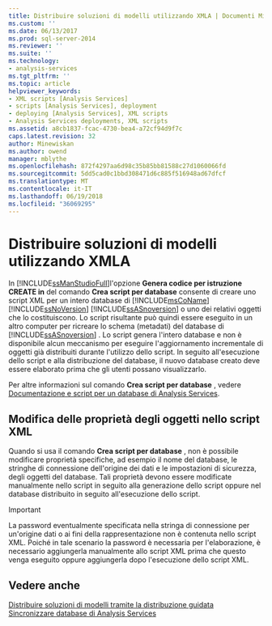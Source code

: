 ```yaml
---
title: Distribuire soluzioni di modelli utilizzando XMLA | Documenti Microsoft
ms.custom: ''
ms.date: 06/13/2017
ms.prod: sql-server-2014
ms.reviewer: ''
ms.suite: ''
ms.technology:
- analysis-services
ms.tgt_pltfrm: ''
ms.topic: article
helpviewer_keywords:
- XML scripts [Analysis Services]
- scripts [Analysis Services], deployment
- deploying [Analysis Services], XML scripts
- Analysis Services deployments, XML scripts
ms.assetid: a8cb1837-fcac-4730-bea4-a72cf94d9f7c
caps.latest.revision: 32
author: Minewiskan
ms.author: owend
manager: mblythe
ms.openlocfilehash: 872f4297aa6d98c35b85bb81588c27d1060066fd
ms.sourcegitcommit: 5dd5cad0c1bbd308471d6c885f516948ad67dfcf
ms.translationtype: MT
ms.contentlocale: it-IT
ms.lasthandoff: 06/19/2018
ms.locfileid: "36069295"
---
```

# <a name="deploy-model-solutions-using-xmla"></a>Distribuire soluzioni di modelli utilizzando XMLA
  In [!INCLUDE[ssManStudioFull](../../includes/ssmanstudiofull-md.md)]l'opzione **Genera codice per istruzione CREATE in** del comando **Crea script per database** consente di creare uno script XML per un intero database di [!INCLUDE[msCoName](../../includes/msconame-md.md)] [!INCLUDE[ssNoVersion](../../includes/ssnoversion-md.md)] [!INCLUDE[ssASnoversion](../../includes/ssasnoversion-md.md)] o uno dei relativi oggetti che lo costituiscono. Lo script risultante può quindi essere eseguito in un altro computer per ricreare lo schema (metadati) del database di [!INCLUDE[ssASnoversion](../../includes/ssasnoversion-md.md)] . Lo script genera l'intero database e non è disponibile alcun meccanismo per eseguire l'aggiornamento incrementale di oggetti già distribuiti durante l'utilizzo dello script. In seguito all'esecuzione dello script e alla distribuzione del database, il nuovo database creato deve essere elaborato prima che gli utenti possano visualizzarlo.  
  
 Per altre informazioni sul comando **Crea script per database** , vedere [Documentazione e script per un database di Analysis Services](document-and-script-an-analysis-services-database.md).  
  
## <a name="modifying-object-properties-in-the-xml-script"></a>Modifica delle proprietà degli oggetti nello script XML  
 Quando si usa il comando **Crea script per database** , non è possibile modificare proprietà specifiche, ad esempio il nome del database, le stringhe di connessione dell'origine dei dati e le impostazioni di sicurezza, degli oggetti del database. Tali proprietà devono essere modificate manualmente nello script in seguito alla generazione dello script oppure nel database distribuito in seguito all'esecuzione dello script.  
  
> [!IMPORTANT]  
>  La password eventualmente specificata nella stringa di connessione per un'origine dati o ai fini della rappresentazione non è contenuta nello script XML. Poiché in tale scenario la password è necessaria per l'elaborazione, è necessario aggiungerla manualmente allo script XML prima che questo venga eseguito oppure aggiungerla dopo l'esecuzione dello script XML.  
  
## <a name="see-also"></a>Vedere anche  
 [Distribuire soluzioni di modelli tramite la distribuzione guidata](deploy-model-solutions-using-the-deployment-wizard.md)   
 [Sincronizzare database di Analysis Services](synchronize-analysis-services-databases.md)  
  
  